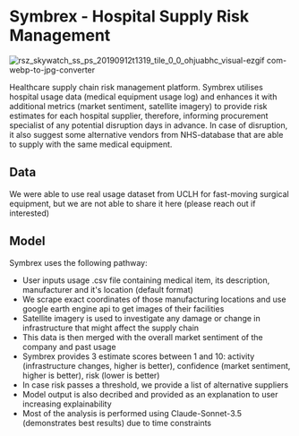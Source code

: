 # Symbrex - Hospital Supply Risk Management

![rsz_skywatch_ss_ps_20190912t1319_tile_0_0_ohjuabhc_visual-ezgif com-webp-to-jpg-converter](https://github.com/user-attachments/assets/c9bccb14-9d6a-41fd-8d0a-700212c68bc7)

Healthcare supply chain risk management platform. Symbrex utilises hospital usage data (medical equipment usage log) and enhances it with additional metrics (market sentiment, satellite imagery) to provide risk estimates for each hospital supplier, therefore, informing procurement specialist of any potential disruption days in advance. In case of disruption, it also suggest some alternative vendors from NHS-database that are able to supply with the same medical equipment.

## Data
We were able to use real usage dataset from UCLH for fast-moving surgical equipment, but we are not able to share it here (please reach out if interested)

## Model
Symbrex uses the following pathway:
- User inputs usage .csv file containing medical item, its description, manufacturer and it's location (default format)
- We scrape exact coordinates of those manufacturing locations and use google earth engine api to get images of their facilities
- Satellite imagery is used to investigate any damage or change in infrastructure that might affect the supply chain
- This data is then merged with the overall market sentiment of the company and past usage
- Symbrex provides 3 estimate scores between 1 and 10: activity (infrastructure changes, higher is better), confidence (market sentiment, higher is better), risk (lower is better)
- In case risk passes a threshold, we provide a list of alternative suppliers
- Model output is also decribed and provided as an explanation to user increasing explainability
- Most of the analysis is performed using Claude-Sonnet-3.5 (demonstrates best results) due to time constraints

